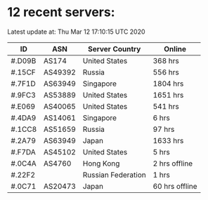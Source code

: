# 12 recent servers:

Latest update at: Thu Mar 12 17:10:15 UTC 2020

| ID | ASN | Server Country | Online |
| -- | --- | -------------- | ------ |
| #.D09B | AS174 | United States | 368 hrs |
| #.15CF | AS49392 | Russia | 556 hrs |
| #.7F1D | AS63949 | Singapore | 1804 hrs |
| #.9FC3 | AS53889 | United States | 1651 hrs |
| #.E069 | AS40065 | United States | 541 hrs |
| #.4DA9 | AS14061 | Singapore | 6 hrs |
| #.1CC8 | AS51659 | Russia | 97 hrs |
| #.2A79 | AS63949 | Japan | 1633 hrs |
| #.F7DA | AS45102 | United States | 5 hrs |
| #.0C4A | AS4760 | Hong Kong | 2 hrs offline |
| #.22F2 |  | Russian Federation | 1 hrs |
| #.0C71 | AS20473 | Japan | 60 hrs offline |

